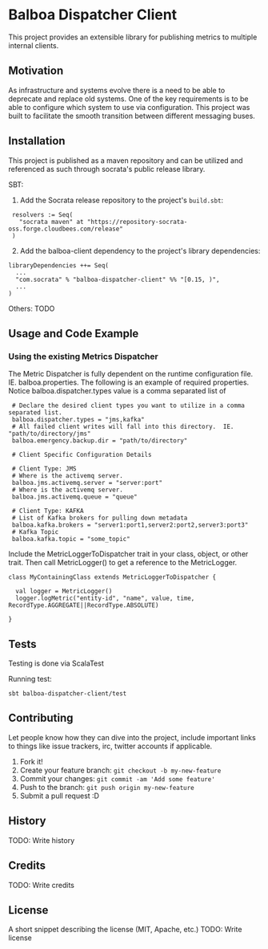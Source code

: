 # Balboa Dispatcher Client

This project provides an extensible library for publishing metrics to multiple internal clients.

## Motivation

As infrastructure and systems evolve there is a need to be able to deprecate and replace old systems.  One of the key
 requirements is to be able to configure which system to use via configuration.  This project was built to facilitate
  the smooth transition between different messaging buses.

## Installation

This project is published as a maven repository and can be utilized and referenced as such through socrata's public
 release library.

SBT:
1. Add the Socrata release repository to the project's `build.sbt`:

```
 resolvers := Seq(
   "socrata maven" at "https://repository-socrata-oss.forge.cloudbees.com/release"
 )
 ```

 2. Add the balboa-client dependency to the project's library dependencies:

 ```
 libraryDependencies ++= Seq(
   ...
   "com.socrata" % "balboa-dispatcher-client" %% "[0.15, )",
   ...
 )
```

Others: TODO

## Usage and Code Example

### Using the existing Metrics Dispatcher

The Metric Dispatcher is fully dependent on the runtime configuration file.  IE. balboa.properties.  The following is
 an example of required properties.  Notice balboa.dispatcher.types value is a comma separated list of 
 
```
 # Declare the desired client types you want to utilize in a comma separated list.
 balboa.dispatcher.types = "jms,kafka"
 # All failed client writes will fall into this directory.  IE. "path/to/directory/jms"
 balboa.emergency.backup.dir = "path/to/directory"
 
 # Client Specific Configuration Details
 
 # Client Type: JMS
 # Where is the activemq server.
 balboa.jms.activemq.server = "server:port"
 # Where is the activemq server.
 balboa.jms.activemq.queue = "queue"

 # Client Type: KAFKA
 # List of Kafka brokers for pulling down metadata
 balboa.kafka.brokers = "server1:port1,server2:port2,server3:port3"
 # Kafka Topic
 balboa.kafka.topic = "some_topic"
```

Include the MetricLoggerToDispatcher trait in your class, object, or other trait.  Then call MetricLogger() to get a 
reference to the MetricLogger.
  
```
class MyContainingClass extends MetricLoggerToDispatcher {

  val logger = MetricLogger()
  logger.logMetric("entity-id", "name", value, time, RecordType.AGGREGATE||RecordType.ABSOLUTE)

}
```

## Tests

Testing is done via ScalaTest

Running test:
```
sbt balboa-dispatcher-client/test
```

## Contributing

Let people know how they can dive into the project, include important links to things like issue trackers, irc, twitter accounts if applicable.

1. Fork it!
2. Create your feature branch: `git checkout -b my-new-feature`
3. Commit your changes: `git commit -am 'Add some feature'`
4. Push to the branch: `git push origin my-new-feature`
5. Submit a pull request :D

## History

TODO: Write history

## Credits

TODO: Write credits

## License

A short snippet describing the license (MIT, Apache, etc.)
TODO: Write license
